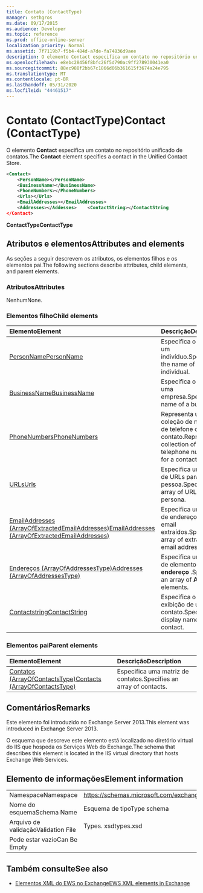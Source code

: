 ```yaml
---
title: Contato (ContactType)
manager: sethgros
ms.date: 09/17/2015
ms.audience: Developer
ms.topic: reference
ms.prod: office-online-server
localization_priority: Normal
ms.assetid: 7f7119b7-f5b4-484d-a7de-fa74836d9aee
description: O elemento Contact especifica um contato no repositório unificado de contatos.
ms.openlocfilehash: e8ebc28456f8bfc26f5d790ac9ff278930041ea0
ms.sourcegitcommit: 88ec988f2bb67c1866d06b361615f3674a24e795
ms.translationtype: MT
ms.contentlocale: pt-BR
ms.lasthandoff: 05/31/2020
ms.locfileid: "44461517"
---
```

# <a name="contact-contacttype"></a><span data-ttu-id="f5170-103">Contato (ContactType)</span><span class="sxs-lookup"><span data-stu-id="f5170-103">Contact (ContactType)</span></span>

<span data-ttu-id="f5170-104">O elemento **Contact** especifica um contato no repositório unificado de contatos.</span><span class="sxs-lookup"><span data-stu-id="f5170-104">The **Contact** element specifies a contact in the Unified Contact Store.</span></span> 
  
```XML
<Contact>
    <PersonName></PersonName>
    <BusinessName></BusinessName>
    <PhoneNumbers></PhoneNumbers>
    <Urls></Urls>
    <EmailAddresses></EmailAddresses>
    <Addresses></Addesses>    <ContactString></ContactString
</Contact>
```

 <span data-ttu-id="f5170-105">**ContactType**</span><span class="sxs-lookup"><span data-stu-id="f5170-105">**ContactType**</span></span>
## <a name="attributes-and-elements"></a><span data-ttu-id="f5170-106">Atributos e elementos</span><span class="sxs-lookup"><span data-stu-id="f5170-106">Attributes and elements</span></span>

<span data-ttu-id="f5170-107">As seções a seguir descrevem os atributos, os elementos filhos e os elementos pai.</span><span class="sxs-lookup"><span data-stu-id="f5170-107">The following sections describe attributes, child elements, and parent elements.</span></span>
  
### <a name="attributes"></a><span data-ttu-id="f5170-108">Atributos</span><span class="sxs-lookup"><span data-stu-id="f5170-108">Attributes</span></span>

<span data-ttu-id="f5170-109">Nenhum</span><span class="sxs-lookup"><span data-stu-id="f5170-109">None.</span></span>
  
### <a name="child-elements"></a><span data-ttu-id="f5170-110">Elementos filho</span><span class="sxs-lookup"><span data-stu-id="f5170-110">Child elements</span></span>

|<span data-ttu-id="f5170-111">**Elemento**</span><span class="sxs-lookup"><span data-stu-id="f5170-111">**Element**</span></span>|<span data-ttu-id="f5170-112">**Descrição**</span><span class="sxs-lookup"><span data-stu-id="f5170-112">**Description**</span></span>|
|:-----|:-----|
|[<span data-ttu-id="f5170-113">PersonName</span><span class="sxs-lookup"><span data-stu-id="f5170-113">PersonName</span></span>](personname.md) <br/> |<span data-ttu-id="f5170-114">Especifica o nome de um indivíduo.</span><span class="sxs-lookup"><span data-stu-id="f5170-114">Specifies the name of an individual.</span></span>  <br/> |
|[<span data-ttu-id="f5170-115">BusinessName</span><span class="sxs-lookup"><span data-stu-id="f5170-115">BusinessName</span></span>](businessname.md) <br/> |<span data-ttu-id="f5170-116">Especifica o nome de uma empresa.</span><span class="sxs-lookup"><span data-stu-id="f5170-116">Specifies the name of a business.</span></span>  <br/> |
|[<span data-ttu-id="f5170-117">PhoneNumbers</span><span class="sxs-lookup"><span data-stu-id="f5170-117">PhoneNumbers</span></span>](phonenumbers.md) <br/> |<span data-ttu-id="f5170-118">Representa uma coleção de números de telefone de um contato.</span><span class="sxs-lookup"><span data-stu-id="f5170-118">Represents a collection of telephone numbers for a contact.</span></span>  <br/> |
|[<span data-ttu-id="f5170-119">URLs</span><span class="sxs-lookup"><span data-stu-id="f5170-119">Urls</span></span>](urls.md) <br/> |<span data-ttu-id="f5170-120">Especifica uma matriz de URLs para uma pessoa.</span><span class="sxs-lookup"><span data-stu-id="f5170-120">Specifies an array of URLs for a persona.</span></span>  <br/> |
|[<span data-ttu-id="f5170-121">EmailAddresses (ArrayOfExtractedEmailAddresses)</span><span class="sxs-lookup"><span data-stu-id="f5170-121">EmailAddresses (ArrayOfExtractedEmailAddresses)</span></span>](emailaddresses-arrayofextractedemailaddresses.md) <br/> |<span data-ttu-id="f5170-122">Especifica uma matriz de endereços de email extraídos.</span><span class="sxs-lookup"><span data-stu-id="f5170-122">Specifies an array of extracted email addresses.</span></span>  <br/> |
|[<span data-ttu-id="f5170-123">Endereços (ArrayOfAddressesType)</span><span class="sxs-lookup"><span data-stu-id="f5170-123">Addresses (ArrayOfAddressesType)</span></span>](addresses-arrayofaddressestype.md) <br/> |<span data-ttu-id="f5170-124">Especifica uma matriz de elementos de **endereço** .</span><span class="sxs-lookup"><span data-stu-id="f5170-124">Specifies an array of **Address** elements.</span></span>  <br/> |
|[<span data-ttu-id="f5170-125">Contactstring</span><span class="sxs-lookup"><span data-stu-id="f5170-125">ContactString</span></span>](contactstring.md) <br/> |<span data-ttu-id="f5170-126">Especifica o nome de exibição de um contato.</span><span class="sxs-lookup"><span data-stu-id="f5170-126">Specifies the display name of a contact.</span></span>  <br/> |
   
### <a name="parent-elements"></a><span data-ttu-id="f5170-127">Elementos pai</span><span class="sxs-lookup"><span data-stu-id="f5170-127">Parent elements</span></span>

|<span data-ttu-id="f5170-128">**Elemento**</span><span class="sxs-lookup"><span data-stu-id="f5170-128">**Element**</span></span>|<span data-ttu-id="f5170-129">**Descrição**</span><span class="sxs-lookup"><span data-stu-id="f5170-129">**Description**</span></span>|
|:-----|:-----|
|[<span data-ttu-id="f5170-130">Contatos (ArrayOfContactsType)</span><span class="sxs-lookup"><span data-stu-id="f5170-130">Contacts (ArrayOfContactsType)</span></span>](contacts-arrayofcontactstype.md) <br/> |<span data-ttu-id="f5170-131">Especifica uma matriz de contatos.</span><span class="sxs-lookup"><span data-stu-id="f5170-131">Specifies an array of contacts.</span></span>  <br/> |
   
## <a name="remarks"></a><span data-ttu-id="f5170-132">Comentários</span><span class="sxs-lookup"><span data-stu-id="f5170-132">Remarks</span></span>

<span data-ttu-id="f5170-133">Este elemento foi introduzido no Exchange Server 2013.</span><span class="sxs-lookup"><span data-stu-id="f5170-133">This element was introduced in Exchange Server 2013.</span></span>
  
<span data-ttu-id="f5170-134">O esquema que descreve este elemento está localizado no diretório virtual do IIS que hospeda os Serviços Web do Exchange.</span><span class="sxs-lookup"><span data-stu-id="f5170-134">The schema that describes this element is located in the IIS virtual directory that hosts Exchange Web Services.</span></span>
  
## <a name="element-information"></a><span data-ttu-id="f5170-135">Elemento de informações</span><span class="sxs-lookup"><span data-stu-id="f5170-135">Element information</span></span>

|||
|:-----|:-----|
|<span data-ttu-id="f5170-136">Namespace</span><span class="sxs-lookup"><span data-stu-id="f5170-136">Namespace</span></span>  <br/> |https://schemas.microsoft.com/exchange/services/2006/types  <br/> |
|<span data-ttu-id="f5170-137">Nome do esquema</span><span class="sxs-lookup"><span data-stu-id="f5170-137">Schema Name</span></span>  <br/> |<span data-ttu-id="f5170-138">Esquema de tipo</span><span class="sxs-lookup"><span data-stu-id="f5170-138">Type schema</span></span>  <br/> |
|<span data-ttu-id="f5170-139">Arquivo de validação</span><span class="sxs-lookup"><span data-stu-id="f5170-139">Validation File</span></span>  <br/> |<span data-ttu-id="f5170-140">Types. xsd</span><span class="sxs-lookup"><span data-stu-id="f5170-140">types.xsd</span></span>  <br/> |
|<span data-ttu-id="f5170-141">Pode estar vazio</span><span class="sxs-lookup"><span data-stu-id="f5170-141">Can Be Empty</span></span>  <br/> ||
   
## <a name="see-also"></a><span data-ttu-id="f5170-142">Também consulte</span><span class="sxs-lookup"><span data-stu-id="f5170-142">See also</span></span>



- [<span data-ttu-id="f5170-143">Elementos XML do EWS no Exchange</span><span class="sxs-lookup"><span data-stu-id="f5170-143">EWS XML elements in Exchange</span></span>](ews-xml-elements-in-exchange.md)

